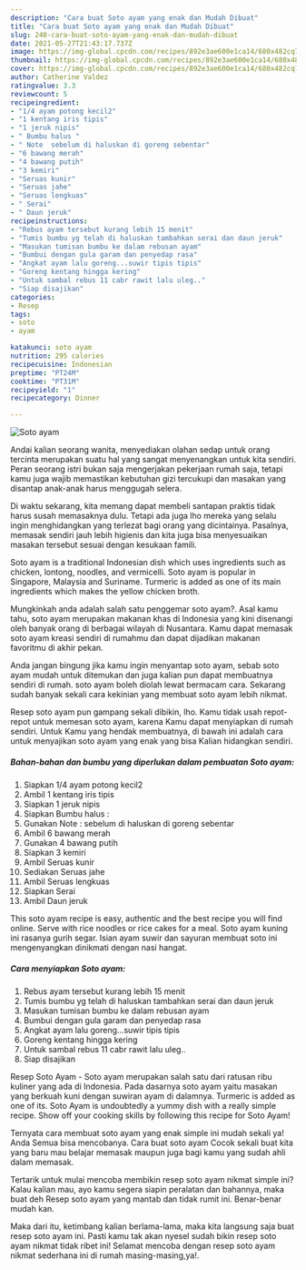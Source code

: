 ```yaml
---
description: "Cara buat Soto ayam yang enak dan Mudah Dibuat"
title: "Cara buat Soto ayam yang enak dan Mudah Dibuat"
slug: 240-cara-buat-soto-ayam-yang-enak-dan-mudah-dibuat
date: 2021-05-27T21:43:17.737Z
image: https://img-global.cpcdn.com/recipes/892e3ae600e1ca14/680x482cq70/soto-ayam-foto-resep-utama.jpg
thumbnail: https://img-global.cpcdn.com/recipes/892e3ae600e1ca14/680x482cq70/soto-ayam-foto-resep-utama.jpg
cover: https://img-global.cpcdn.com/recipes/892e3ae600e1ca14/680x482cq70/soto-ayam-foto-resep-utama.jpg
author: Catherine Valdez
ratingvalue: 3.3
reviewcount: 5
recipeingredient:
- "1/4 ayam potong kecil2"
- "1 kentang iris tipis"
- "1 jeruk nipis"
- " Bumbu halus "
- " Note  sebelum di haluskan di goreng sebentar"
- "6 bawang merah"
- "4 bawang putih"
- "3 kemiri"
- "Seruas kunir"
- "Seruas jahe"
- "Seruas lengkuas"
- " Serai"
- " Daun jeruk"
recipeinstructions:
- "Rebus ayam tersebut kurang lebih 15 menit"
- "Tumis bumbu yg telah di haluskan tambahkan serai dan daun jeruk"
- "Masukan tumisan bumbu ke dalam rebusan ayam"
- "Bumbui dengan gula garam dan penyedap rasa"
- "Angkat ayam lalu goreng...suwir tipis tipis"
- "Goreng kentang hingga kering"
- "Untuk sambal rebus 11 cabr rawit lalu uleg.."
- "Siap disajikan"
categories:
- Resep
tags:
- soto
- ayam

katakunci: soto ayam 
nutrition: 295 calories
recipecuisine: Indonesian
preptime: "PT24M"
cooktime: "PT31M"
recipeyield: "1"
recipecategory: Dinner

---
```



![Soto ayam](https://img-global.cpcdn.com/recipes/892e3ae600e1ca14/680x482cq70/soto-ayam-foto-resep-utama.jpg)

Andai kalian seorang wanita, menyediakan olahan sedap untuk orang tercinta merupakan suatu hal yang sangat menyenangkan untuk kita sendiri. Peran seorang istri bukan saja mengerjakan pekerjaan rumah saja, tetapi kamu juga wajib memastikan kebutuhan gizi tercukupi dan masakan yang disantap anak-anak harus menggugah selera.

Di waktu  sekarang, kita memang dapat membeli santapan praktis tidak harus susah memasaknya dulu. Tetapi ada juga lho mereka yang selalu ingin menghidangkan yang terlezat bagi orang yang dicintainya. Pasalnya, memasak sendiri jauh lebih higienis dan kita juga bisa menyesuaikan masakan tersebut sesuai dengan kesukaan famili. 

Soto ayam is a traditional Indonesian dish which uses ingredients such as chicken, lontong, noodles, and vermicelli. Soto ayam is popular in Singapore, Malaysia and Suriname. Turmeric is added as one of its main ingredients which makes the yellow chicken broth.

Mungkinkah anda adalah salah satu penggemar soto ayam?. Asal kamu tahu, soto ayam merupakan makanan khas di Indonesia yang kini disenangi oleh banyak orang di berbagai wilayah di Nusantara. Kamu dapat memasak soto ayam kreasi sendiri di rumahmu dan dapat dijadikan makanan favoritmu di akhir pekan.

Anda jangan bingung jika kamu ingin menyantap soto ayam, sebab soto ayam mudah untuk ditemukan dan juga kalian pun dapat membuatnya sendiri di rumah. soto ayam boleh diolah lewat bermacam cara. Sekarang sudah banyak sekali cara kekinian yang membuat soto ayam lebih nikmat.

Resep soto ayam pun gampang sekali dibikin, lho. Kamu tidak usah repot-repot untuk memesan soto ayam, karena Kamu dapat menyiapkan di rumah sendiri. Untuk Kamu yang hendak membuatnya, di bawah ini adalah cara untuk menyajikan soto ayam yang enak yang bisa Kalian hidangkan sendiri.

<!--inarticleads1-->

##### Bahan-bahan dan bumbu yang diperlukan dalam pembuatan Soto ayam:

1. Siapkan 1/4 ayam potong kecil2
1. Ambil 1 kentang iris tipis
1. Siapkan 1 jeruk nipis
1. Siapkan  Bumbu halus :
1. Gunakan  Note : sebelum di haluskan di goreng sebentar
1. Ambil 6 bawang merah
1. Gunakan 4 bawang putih
1. Siapkan 3 kemiri
1. Ambil Seruas kunir
1. Sediakan Seruas jahe
1. Ambil Seruas lengkuas
1. Siapkan  Serai
1. Ambil  Daun jeruk


This soto ayam recipe is easy, authentic and the best recipe you will find online. Serve with rice noodles or rice cakes for a meal. Soto ayam kuning ini rasanya gurih segar. Isian ayam suwir dan sayuran membuat soto ini mengenyangkan dinikmati dengan nasi hangat. 

<!--inarticleads2-->

##### Cara menyiapkan Soto ayam:

1. Rebus ayam tersebut kurang lebih 15 menit
1. Tumis bumbu yg telah di haluskan tambahkan serai dan daun jeruk
1. Masukan tumisan bumbu ke dalam rebusan ayam
1. Bumbui dengan gula garam dan penyedap rasa
1. Angkat ayam lalu goreng...suwir tipis tipis
1. Goreng kentang hingga kering
1. Untuk sambal rebus 11 cabr rawit lalu uleg..
1. Siap disajikan


Resep Soto Ayam - Soto ayam merupakan salah satu dari ratusan ribu kuliner yang ada di Indonesia. Pada dasarnya soto ayam yaitu masakan yang berkuah kuni dengan suwiran ayam di dalamnya. Turmeric is added as one of its. Soto Ayam is undoubtedly a yummy dish with a really simple recipe. Show off your cooking skills by following this recipe for Soto Ayam! 

Ternyata cara membuat soto ayam yang enak simple ini mudah sekali ya! Anda Semua bisa mencobanya. Cara buat soto ayam Cocok sekali buat kita yang baru mau belajar memasak maupun juga bagi kamu yang sudah ahli dalam memasak.

Tertarik untuk mulai mencoba membikin resep soto ayam nikmat simple ini? Kalau kalian mau, ayo kamu segera siapin peralatan dan bahannya, maka buat deh Resep soto ayam yang mantab dan tidak rumit ini. Benar-benar mudah kan. 

Maka dari itu, ketimbang kalian berlama-lama, maka kita langsung saja buat resep soto ayam ini. Pasti kamu tak akan nyesel sudah bikin resep soto ayam nikmat tidak ribet ini! Selamat mencoba dengan resep soto ayam nikmat sederhana ini di rumah masing-masing,ya!.

